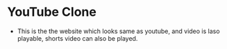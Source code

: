 # YouTube Clone 
- This is the the website which looks same as youtube, and video is laso playable, shorts video can also be played.
